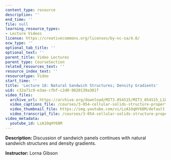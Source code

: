 ```yaml
---
content_type: resource
description: ''
end_time: ''
file: null
learning_resource_types:
- Lecture Videos
license: https://creativecommons.org/licenses/by-nc-sa/4.0/
ocw_type: ''
optional_tab_title: ''
optional_text: ''
parent_title: Video Lectures
parent_type: CourseSection
related_resources_text: ''
resource_index_text: ''
resourcetype: Video
start_time: ''
title: 'Lecture 18: Natural Sandwich Structures; Density Gradients'
uid: c32a71c9-e3ae-cfbf-c2d0-9820139a301f
video_files:
  archive_url: https://archive.org/download/MIT3.054S15/MIT3_054S15_L18_300k.mp4
  video_captions_file: /courses/3-054-cellular-solids-structure-properties-and-applications-spring-2015/7bfc3496c8b550048d088c74d574299d_LzA1OqHY68M.vtt
  video_thumbnail_file: https://img.youtube.com/vi/LzA1OqHY68M/default.jpg
  video_transcript_file: /courses/3-054-cellular-solids-structure-properties-and-applications-spring-2015/d141d7bad3dd9e43876d87c7c7dbf9f5_LzA1OqHY68M.pdf
video_metadata:
  youtube_id: LzA1OqHY68M
---
```


**Description:** Discussion of sandwich panels continues with natural sandwich structures and density gradients.

**Instructor:** Lorna Gibson

